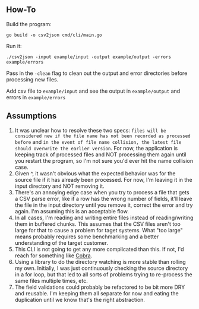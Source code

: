 ## How-To
Build the program:
```
go build -o csv2json cmd/cli/main.go
```

Run it:
```
./csv2json -input example/input -output example/output -errors example/errors
```

Pass in the `-clean` flag to clean out the output and error directories before processing new files.

Add csv file to `example/input` and see the output in `example/output` and errors in `example/errors`

## Assumptions
1. It was unclear how to resolve these two specs: `files will be considered new if the file name has not been recorded as processed before` and `in the event of file name collision, the latest file should overwrite the earlier version`. For now, the application is keeping track of processed files and NOT processing them again until you restart the program, so I'm not sure you'd ever hit the name collision case.
1. Given ^, it wasn't obvious what the expected behavior was for the source file if it has already been processed. For now, I'm leaving it in the input directory and NOT removing it.
1. There's an annoying edge case when you try to process a file that gets a CSV parse error, like if a row has the wrong number of fields, it'll leave the file in the input directory until you remove it, correct the error and try again. I'm assuming this is an acceptable flow.
1. In all cases, I'm reading and writing entire files instead of reading/writing them in buffered chunks. This assumes that the CSV files aren't too large for that to cause a problem for taget systems. What "too large" means probably requires some benchmarking and a better understanding of the target customer.
1. This CLI is not going to get any more complicated than this. If not, I'd reach for something like [Cobra](https://github.com/spf13/cobra).
1. Using a library to do the directory watching is more stable than rolling my own. Initially, I was just continuously checking the source directory in a for loop, but that led to all sorts of problems trying to re-process the same files multiple times, etc.
1. The field validations could probably be refactored to be bit more DRY and reusable. I'm keeping them all separate for now and eating the duplication until we know that's the right abstraction.